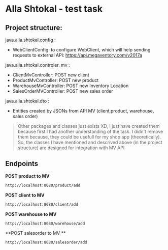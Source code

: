 # Alla Shtokal - test task

## Project structure:

java.alla.shtokal.config :

- WebClientConfig:  to configure WebClient, which will help sending requests to external API: https://api.megaventory.com/v2017a

java.alla.shtokal.controler. mv :

- ClientMvController:  POST new client
- ProductMvController:  POST new product
- WarehouseMvController:  POST new Inventory Location
- SalesOrderMVController:  POST new sales order

java.alla.shtokal.dto :
- Entities created by JSONs from API MV (client,product, warehouse, sales order)

> Other packages and classes just exists XD,
> I just have created them because first I had 
> another understanding of the task. I didn't 
> remove them because, they could be usefull for my shop app (theoretically).
> So, the classes I have mentioned and descrived above (in 
> the project structure) are designed for integration with MV API

## Endpoints
**POST product to MV**
```sh
http://localhost:8080/product/add
```
**POST client to MV**
```sh
http://localhost:8080/client/add
```
**POST warehouse to MV**
```sh
http://localhost:8080/warehouse/add
```
**POST salesorder  to MV **
```sh
http://localhost:8080/salesorder/add
```
